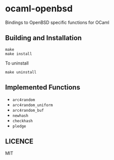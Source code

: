 # ocaml-openbsd

Bindings to OpenBSD specific functions for OCaml

## Building and Installation

    make
    make install

To uninstall

    make uninstall

## Implemented Functions

* `arc4random`
* `arc4random_uniform`
* `arc4random_buf`
* `newhash`
* `checkhash`
* `pledge`

## LICENCE

MIT

